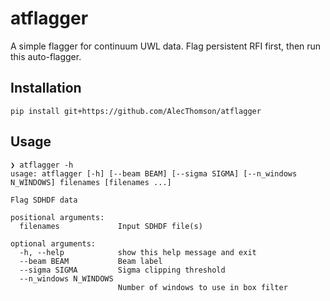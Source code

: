 # atflagger

A simple flagger for continuum UWL data. Flag persistent RFI first, then run this auto-flagger.

## Installation

```
pip install git+https://github.com/AlecThomson/atflagger
```

## Usage
```
❯ atflagger -h
usage: atflagger [-h] [--beam BEAM] [--sigma SIGMA] [--n_windows N_WINDOWS] filenames [filenames ...]

Flag SDHDF data

positional arguments:
  filenames             Input SDHDF file(s)

optional arguments:
  -h, --help            show this help message and exit
  --beam BEAM           Beam label
  --sigma SIGMA         Sigma clipping threshold
  --n_windows N_WINDOWS
                        Number of windows to use in box filter
```
